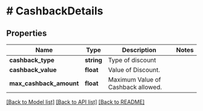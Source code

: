 # # CashbackDetails

## Properties

Name | Type | Description | Notes
------------ | ------------- | ------------- | -------------
**cashback_type** | **string** | Type of discount |
**cashback_value** | **float** | Value of Discount. |
**max_cashback_amount** | **float** | Maximum Value of Cashback allowed. |

[[Back to Model list]](../../README.md#models) [[Back to API list]](../../README.md#endpoints) [[Back to README]](../../README.md)
